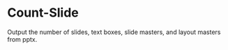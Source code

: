 # Count-Slide

Output the number of slides, text boxes, slide masters, and layout masters from pptx.  
